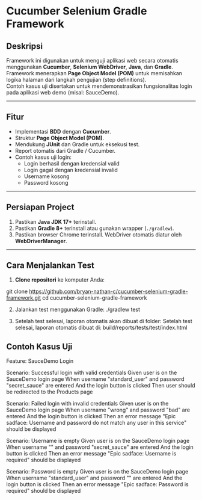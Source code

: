 # Cucumber Selenium Gradle Framework

## Deskripsi
Framework ini digunakan untuk menguji aplikasi web secara otomatis menggunakan **Cucumber**, **Selenium WebDriver**, **Java**, dan **Gradle**.  
Framework menerapkan **Page Object Model (POM)** untuk memisahkan logika halaman dari langkah pengujian (step definitions).  
Contoh kasus uji disertakan untuk mendemonstrasikan fungsionalitas login pada aplikasi web demo (misal: SauceDemo).

---

## Fitur
- Implementasi **BDD** dengan **Cucumber**.
- Struktur **Page Object Model (POM)**.
- Mendukung **JUnit** dan Gradle untuk eksekusi test.
- Report otomatis dari Gradle / Cucumber.
- Contoh kasus uji login:  
  - Login berhasil dengan kredensial valid  
  - Login gagal dengan kredensial invalid  
  - Username kosong  
  - Password kosong

---

## Persiapan Project
1. Pastikan **Java JDK 17+** terinstall.  
2. Pastikan **Gradle 8+** terinstall atau gunakan wrapper (`./gradlew`).  
3. Pastikan browser Chrome terinstall. WebDriver otomatis diatur oleh **WebDriverManager**.

---

## Cara Menjalankan Test

1. **Clone repositori** ke komputer Anda:
   
git clone https://github.com/bryan-nathan-c/cucumber-selenium-gradle-framework.git
cd cucumber-selenium-gradle-framework


2. Jalankan test menggunakan Gradle:
./gradlew test

3. Setelah test selesai, laporan otomatis akan dibuat di folder:
Setelah test selesai, laporan otomatis dibuat di:
build/reports/tests/test/index.html

## Contoh Kasus Uji

Feature: SauceDemo Login

  Scenario: Successful login with valid credentials
    Given user is on the SauceDemo login page
    When username "standard_user" and password "secret_sauce" are entered
    And the login button is clicked
    Then user should be redirected to the Products page

  Scenario: Failed login with invalid credentials
    Given user is on the SauceDemo login page
    When username "wrong" and password "bad" are entered
    And the login button is clicked
    Then an error message "Epic sadface: Username and password do not match any user in this service" should be displayed

  Scenario: Username is empty
    Given user is on the SauceDemo login page
    When username "" and password "secret_sauce" are entered
    And the login button is clicked
    Then an error message "Epic sadface: Username is required" should be displayed

  Scenario: Password is empty
    Given user is on the SauceDemo login page
    When username "standard_user" and password "" are entered
    And the login button is clicked
    Then an error message "Epic sadface: Password is required" should be displayed
